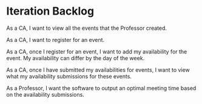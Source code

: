 






# Iteration Backlog

As a CA, I want to view all the events that the Professor created.

As a CA, I want to register for an event.

As a CA, once I register for an event, I want to add my availability for the event. My availability can differ by the day of the week. 

As a CA, once I have submitted my availabilities for events, I want to view what my availability submissions for these events.

As a Professor, I want the software to output an optimal meeting time based on the availability submissions.
